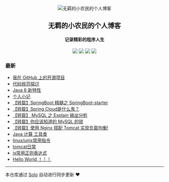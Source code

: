 <p align="center"><img alt="无羁的小农民的个人博客" src="http://wcoder.club/images/logo.jpg"></p><h2 align="center">
无羁的小农民的个人博客
</h2>

<h4 align="center">记录精彩的程序人生</h4>
<p align="center"><a title="无羁的小农民的个人博客" target="_blank" href="https://github.com/wangzhengkang/solo-blog"><img src="https://img.shields.io/github/last-commit/wangzhengkang/solo-blog.svg?style=flat-square&color=FF9900"></a>
<a title="GitHub repo size in bytes" target="_blank" href="https://github.com/wangzhengkang/solo-blog"><img src="https://img.shields.io/github/repo-size/wangzhengkang/solo-blog.svg?style=flat-square"></a>
<a title="Solo Version" target="_blank" href="https://github.com/88250/solo/releases"><img src="https://img.shields.io/badge/solo-3.6.7-f1e05a.svg?style=flat-square&color=blueviolet"></a>
<a title="Hits" target="_blank" href="https://github.com/88250/hits"><img src="https://hits.b3log.org/wangzhengkang/solo-blog.svg"></a></p>

### 最新

* [我在 GitHub 上的开源项目](http://wcoder.club/my-github-repos)
* [代码规范探讨](http://wcoder.club/articles/2019/12/02/1575289076688.html)
* [Java 8 新特性](http://wcoder.club/articles/2019/12/02/1575263105176.html)
* [个人小记](http://wcoder.club/articles/2019/12/02/1575252698426.html)
* [【转载】SpringBoot 精髓之 SpringBoot-starter](http://wcoder.club/articles/2019/12/02/1575250543046.html)
* [【转载】Spring Cloud是什么鬼？](http://wcoder.club/articles/2019/12/02/1575250216091.html)
* [【转载】 MySQL 之 Explain 输出分析](http://wcoder.club/articles/2019/12/02/1575251310870.html)
* [【转载】你应该知道的 MySQL 的锁](http://wcoder.club/articles/2019/12/02/1575251361504.html)
* [【转载】使用 Nginx 搭配 Tomcat 实现负载均衡!](http://wcoder.club/articles/2019/12/02/1575251511238.html)
* [Java 计算  工具类](http://wcoder.club/articles/2019/12/02/1575251975406.html)
* [linux/unix常用指令](http://wcoder.club/articles/2019/11/26/1574736518912.html)
* [tomcat日常](http://wcoder.club/articles/2019/11/26/1574736433502.html)
* [js常用正则表达式](http://wcoder.club/articles/2019/11/26/1574736367404.html)
* [Hello World ！！！](http://wcoder.club/articles/2019/11/26/1574734355857.html)



---

本仓库通过 [Solo](https://github.com/88250/solo) 自动进行同步更新 ❤️ 